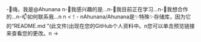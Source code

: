 -👋嗨，我是@Ahunana n-👀我感兴趣的是...n-🌱我目前正在学习...n-💞我想合作的️...n-📫如何联系我...n n <！- nAhunana/Ahunana是✨特殊✨存储库，因为它的“README.md ”(此文件)出现在您的GitHub个人资料中。n您可以单击预览链接来查看您的更改。n ->
